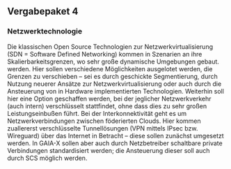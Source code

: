 ## Vergabepaket 4

### Netzwerktechnologie
Die klassischen Open Source Technologien zur Netzwerkvirtualisierung (SDN = Software Defined Networking) kommen in Szenarien an ihre Skalierbarkeitsgrenzen, wo sehr große dynamische Umgebungen gebaut. werden. Hier sollen verschiedene Möglichkeiten ausgelotet werden, die Grenzen zu verschieben – sei es durch geschickte Segmentierung, durch Nutzung neuerer Ansätze zur Netzwerkvirtualisierung oder auch durch die Ansteuerung von in Hardware implementierten Technologien. Weiterhin soll hier eine Option geschaffen werden, bei der jeglicher Netzwerkverkehr (auch intern) verschlüsselt stattfindet, ohne dass dies zu sehr großen Leistungseinbußen führt. Bei der Interkonnektivität geht es um Netzwerkverbindungen zwischen föderierten Clouds. Hier kommen zuallererst verschlüsselte Tunnellösungen (VPN mittels IPsec bzw. Wireguard) über das Internet in Betracht – diese sollen zunächst umgesetzt werden. In GAIA-X sollen aber auch durch Netzbetreiber schaltbare private Verbindungen standardisiert werden; die Ansteuerung dieser soll auch durch SCS möglich werden.
